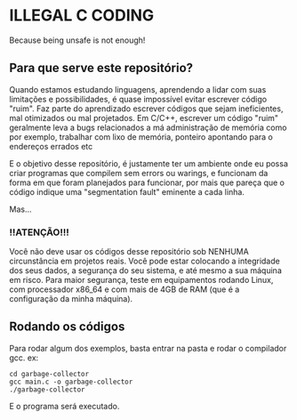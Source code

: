 # ILLEGAL C CODING
Because being unsafe is not enough!

## Para que serve este repositório?
Quando estamos estudando linguagens, aprendendo a lidar com suas limitações e possibilidades, é quase impossível evitar escrever código "ruim". Faz parte do aprendizado escrever códigos que sejam ineficientes, mal otimizados ou mal projetados. Em C/C++, escrever um código "ruim" geralmente leva a bugs relacionados a má administração de memória como por exemplo, trabalhar com lixo de memória, ponteiro apontando para o endereços errados etc

E o objetivo desse repositório, é justamente ter um ambiente onde eu possa criar programas que compilem sem errors ou warings, e funcionam da forma em que foram planejados para funcionar, por mais que pareça que o código indique uma "segmentation fault" eminente a cada linha.

Mas...
### !!ATENÇÃO!!!
Você não deve usar os códigos desse repositório sob NENHUMA circunstância em projetos reais. Você pode estar colocando a integridade dos seus dados, a segurança do seu sistema, e até mesmo a sua máquina em risco.
Para maior segurança, teste em equipamentos rodando Linux, com processador x86_64 e com mais de 4GB de RAM (que é a configuração da minha máquina).

## Rodando os códigos
Para rodar algum dos exemplos, basta entrar na pasta e rodar o compilador gcc. ex:

    cd garbage-collector
    gcc main.c -o garbage-collector
    ./garbage-collector

E o programa será executado.


